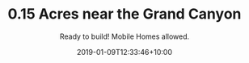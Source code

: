 ---
title: '0.15 Acres near the Grand Canyon'
date: 2019-01-09T12:33:46+10:00
draft: false
weight: 3
# UI stuff
headerstyle: "page-header-xtrasmall"
class: "property-page"
navstyle: ""
colorOnScroll: 1
# property data
status: Available
payments:
    aterms:
        title: Finance Terms
        price: $169/mo
        priceNote: For 36 Months
        downPayment: $399 Down Payment
        downPayLink: 'https://app.geekpay.io/dp/quincys-land/343-20-249-terms'
    bcash:
        title: Cash Discount 
        price: $4,499
        priceDiscount: $6,499
        downPayment: $399 Down Payment
        downPayLink: 'https://app.geekpay.io/dp/quincys-land/343-20-249-cash'
subtitle: "Ready to build! Mobile Homes allowed."
description: "<p>Escape to Meadview where you'll be surrounded by rising mountain peaks!</p>
<p>For you boater and fishers out there, Meadview has access to Lake Mead, the largest man-made lake in the United States.
If you travel by foot, the area is surrounded by canyons and washes perfect for exploring.</p>
<p>Yes, mobile homes are allowed on this lot!</p>"
thumbnail: '/img/properties/175-e-stanton-dr/stanton-6.png'
sections:
    info: 
        state: Arizona
        county: Mohave
        acreage: 0.15
        nearest_city: "Kingman"
        apn: 343-20-249
        address: "175 E Stanton Dr"
        zip: 86444
        TAXES: $36.22 /year
    features:
        -
            icon: fa-th-large
            label: "ACRES"
            data: "0.15"
        -
            icon: fa-home
            label: "SUBDIVISION"
            data: "Meadview Terrace"
        -
            icon: fa-book
            label: "ZONING"
            data: "R1"
        -
            icon: fa-road
            label: "ACCESS"
            data: "Dirt"
        -
            icon: fa-plug
            label: "POWER"
            data: "City"
        -
            icon: fa-tint
            label: "WATER"
            data: "City"
        -
            icon: fa-tint
            label: "SEPTIC"
            data: "REQUIRED"
        -
            icon: fa-map-marker 
            label: "COORDINATES"
            data: "36.014760, -114.065965"
    nearby:
        -
            title: "Mohave County"
            description: |-
                Mohave County is home to so many great adventure opportunities! You can hang out above the Grand Canyon on the Skywalk, see London Bridge or explore Parashant National Monument Park. If water is more your thing, Lake Havasu is just an hour away. 
    county:
        - 
          title: County Website
          link:	 https://www.mohavecounty.us/default.aspx
        - 
          title: Assessor
          phone: 928-753-0703
          link: https://www.mohavecounty.us/ContentPage.aspx?id=111
        - 
          title: Treasurer
          phone: 928-753-0737
          link: https://www.mohavecounty.us/ContentPage.aspx?id=132
        -
          title: Recorder/Clerk
          phone: 928-753-0701
          link: https://www.mohavecounty.us/ContentPage.aspx?id=129
        -
          title: Planning / Zoning
          phone: 928-757-0903 
          link: https://www.mohavecounty.us/ContentPage.aspx?id=124&cid=360 
        - 
          title: GIS Website
          link:	https://mcgis2.mohavecounty.us/html5/?viewer=moh&run=ParcelIDSearch&ParcelId

resources: 
- src: "/img/properties/175-e-stanton-dr/stanton-1.png"
  name: '175 E Stanton - Meadview'
  title: 
- src: "/img/properties/175-e-stanton-dr/stanton-2.png"
  name: '175 E Stanton - Meadview'
  title: 
- src: "/img/properties/175-e-stanton-dr/stanton-3.png"
  name: '175 E Stanton - Meadview'
  title:
- src: "/img/properties/175-e-stanton-dr/stanton-4.png"
  name: '175 E Stanton - Meadview'
  title:
- src: "/img/properties/175-e-stanton-dr/stanton-5.png"
  name: '175 E Stanton - Meadview'
  title: 
- src: "/img/properties/175-e-stanton-dr/stanton-6.png"
  name: '175 E Stanton - Meadview'
  title: 
- src: "/img/properties/175-e-stanton-dr/stanton-7.png"
  name: '175 E Stanton - Meadview'
  title: 
- src: "/img/properties/175-e-stanton-dr/stanton-8.png"
  name: '175 E Stanton - Meadview'
  title: 
- src: "/img/properties/175-e-stanton-dr/stanton-9.png"
  name: '175 E Stanton - Meadview'
  title: 
- src: "/img/properties/175-e-stanton-dr/stanton-10.png"
  name: '175 E Stanton - Meadview'
  title: 
---